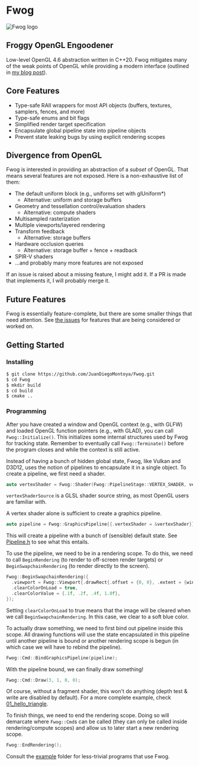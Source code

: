 # Fwog

![Fwog logo](media/logo.png)

## Froggy OpenGL Engoodener

Low-level OpenGL 4.6 abstraction written in C++20. Fwog mitigates many of the weak points of OpenGL while providing a modern interface (outlined in [my blog post](https://juandiegomontoya.github.io/modern_opengl.html)).

## Core Features

- Type-safe RAII wrappers for most API objects (buffers, textures, samplers, fences, and more)
- Type-safe enums and bit flags
- Simplified render target specification
- Encapsulate global pipeline state into pipeline objects
- Prevent state leaking bugs by using explicit rendering scopes

## Divergence from OpenGL

Fwog is interested in providing an abstraction of a *subset* of OpenGL. That means several features are not exposed. Here is a non-exhaustive list of them:

- The default uniform block (e.g., uniforms set with glUniform*)
  - Alternative: uniform and storage buffers
- Geometry and tessellation control/evaluation shaders
  - Alternative: compute shaders
- Multisampled rasterization
- Multiple viewports/layered rendering
- Transform feedback
  - Alternative: storage buffers
- Hardware occlusion queries
  - Alternative: storage buffer + fence + readback
- SPIR-V shaders
- ...and probably many more features are not exposed

If an issue is raised about a missing feature, I might add it. If a PR is made that implements it, I will probably merge it.

## Future Features

Fwog is essentially feature-complete, but there are some smaller things that need attention. See [the issues](https://github.com/JuanDiegoMontoya/Fwog/issues) for features that are being considered or worked on.

## Getting Started

### Installing

```bash
$ git clone https://github.com/JuanDiegoMontoya/Fwog.git
$ cd Fwog
$ mkdir build
$ cd build
$ cmake ..
```

### Programming

After you have created a window and OpenGL context (e.g., with GLFW) and loaded OpenGL function pointers (e.g., with GLAD), you can call `Fwog::Initialize()`. This initializes some internal structures used by Fwog for tracking state. Remember to eventually call `Fwog::Terminate()` before the program closes and while the context is still active.

Instead of having a bunch of hidden global state, Fwog, like Vulkan and D3D12, uses the notion of pipelines to encapsulate it in a single object. To create a pipeline, we first need a shader.

```cpp
auto vertexShader = Fwog::Shader(Fwog::PipelineStage::VERTEX_SHADER, vertexShaderSource);
```

`vertexShaderSource` is a GLSL shader source string, as most OpenGL users are familiar with.

A vertex shader alone is sufficient to create a graphics pipeline.

```cpp
auto pipeline = Fwog::GraphicsPipeline{{.vertexShader = &vertexShader}};
```

This will create a pipeline with a bunch of (sensible) default state. See [Pipeline.h](https://github.com/JuanDiegoMontoya/Fwog/blob/main/include/Fwog/Pipeline.h) to see what this entails.

To use the pipeline, we need to be in a rendering scope. To do this, we need to call `BeginRendering` (to render to off-screen render targets) or `BeginSwapchainRendering` (to render directly to the screen).

```cpp
Fwog::BeginSwapchainRendering({
  .viewport = Fwog::Viewport{.drawRect{.offset = {0, 0}, .extent = {windowWidth, windowHeight}}},
  .clearColorOnLoad = true,
  .clearColorValue = {.1f, .2f, .4f, 1.0f},
});
```

Setting `clearColorOnLoad` to true means that the image will be cleared when we call `BeginSwapchainRendering`. In this case, we clear to a soft blue color.

To actually draw something, we need to first bind out pipeline inside this scope. All drawing functions will use the state encapsulated in this pipeline until another pipeline is bound or another rendering scope is begun (in which case we will have to rebind the pipeline).

```cpp
Fwog::Cmd::BindGraphicsPipeline(pipeline);
```

With the pipeline bound, we can finally draw something!

```cpp
Fwog::Cmd::Draw(3, 1, 0, 0);
```

Of course, without a fragment shader, this won't do anything (depth test & write are disabled by default). For a more complete example, check [01_hello_triangle](https://github.com/JuanDiegoMontoya/Fwog/blob/main/example/01_hello_triangle.cpp).

To finish things, we need to end the rendering scope. Doing so will demarcate where `Fwog::Cmd`s can be called (they can only be called inside rendering/compute scopes) and allow us to later start a new rendering scope.

```cpp
Fwog::EndRendering();
```

Consult the [example](https://github.com/JuanDiegoMontoya/Fwog/tree/main/example) folder for less-trivial programs that use Fwog.
